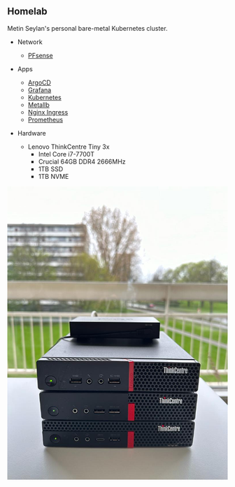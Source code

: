 ## Homelab

Metin Seylan's personal bare-metal Kubernetes cluster.

- Network
    - [PFsense](https://www.pfsense.org/)

- Apps
  - [ArgoCD](https://argoproj.github.io/argo-cd/)
  - [Grafana](https://grafana.com/)
  - [Kubernetes](https://kubernetes.io/)
  - [Metallb](https://metallb.universe.tf/)
  - [Nginx Ingress](https://kubernetes.github.io/ingress-nginx/)
  - [Prometheus](https://prometheus.io/)


- Hardware
  - Lenovo ThinkCentre Tiny 3x
    - Intel Core i7-7700T
    - Crucial 64GB DDR4 2666MHz
    - 1TB SSD
    - 1TB NVME

<p align="center">
  <img src="./image.jpg" alt="Homelab" width="870" />
</p>

